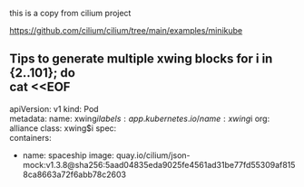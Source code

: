 this is a copy from cilium project

https://github.com/cilium/cilium/tree/main/examples/minikube


Tips to generate multiple xwing blocks
for i in {2..101}; do                                                                                                                                                               
cat <<EOF     
---      
apiVersion: v1
kind: Pod      
metadata:
  name: xwing$i                    
  labels:        
    app.kubernetes.io/name: xwing$i
    org: alliance
    class: xwing$i
spec:              
  containers:                                                                                                     
  - name: spaceship
    image: quay.io/cilium/json-mock:v1.3.8@sha256:5aad04835eda9025fe4561ad31be77fd55309af8158ca8663a72f6abb78c2603           